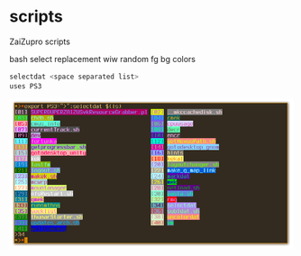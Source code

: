 # scripts #
ZaiZupro scripts

bash select replacement wiw random fg bg colors
```js
selectdat <space separated list>
uses PS3
```
![Example](mdres/selectdat.png)



